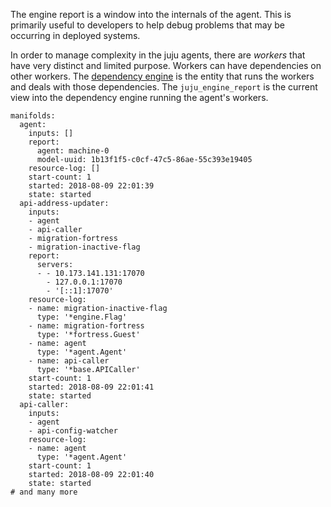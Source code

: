 The engine report is a window into the internals of the agent. This is primarily useful to developers to help debug problems that may be occurring in deployed systems.

In order to manage complexity in the juju agents, there are *workers* that have very distinct and limited purpose. Workers can have dependencies on other workers. The [dependency engine](https://godoc.org/gopkg.in/juju/worker.v1/dependency) is the entity that runs the workers and deals with those dependencies. The `juju_engine_report` is the current view into the dependency engine running the agent's workers.

```text
manifolds:
  agent:
    inputs: []
    report:
      agent: machine-0
      model-uuid: 1b13f1f5-c0cf-47c5-86ae-55c393e19405
    resource-log: []
    start-count: 1
    started: 2018-08-09 22:01:39
    state: started
  api-address-updater:
    inputs:
    - agent
    - api-caller
    - migration-fortress
    - migration-inactive-flag
    report:
      servers:
      - - 10.173.141.131:17070
        - 127.0.0.1:17070
        - '[::1]:17070'
    resource-log:
    - name: migration-inactive-flag
      type: '*engine.Flag'
    - name: migration-fortress
      type: '*fortress.Guest'
    - name: agent
      type: '*agent.Agent'
    - name: api-caller
      type: '*base.APICaller'
    start-count: 1
    started: 2018-08-09 22:01:41
    state: started
  api-caller:
    inputs:
    - agent
    - api-config-watcher
    resource-log:
    - name: agent
      type: '*agent.Agent'
    start-count: 1
    started: 2018-08-09 22:01:40
    state: started
# and many more
```
